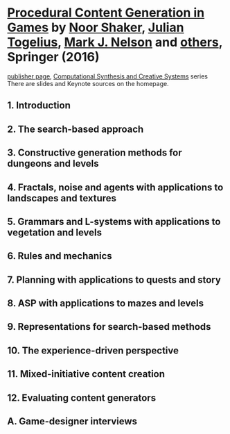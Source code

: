 # [Procedural Content Generation in Games][homepage] by [Noor Shaker][noor_shaker], [Julian Togelius][julian_togelius], [Mark J. Nelson][mark_j_nelson] and [others][contributors], Springer (2016)

[publisher page][publisher_page], [Computational Synthesis and Creative Systems][computational_synthesis_and_creative_systems] series<br>
There are slides and Keynote sources on the homepage.

[homepage]: http://pcgbook.com/
[noor_shaker]: http://lynura.com/
[julian_togelius]: http://julian.togelius.com/
[mark_j_nelson]: http://www.kmjn.org/
[contributors]: http://pcgbook.com/authors/
[publisher_page]: http://www.springer.com/gp/book/9783319427140
[computational_synthesis_and_creative_systems]: http://www.springer.com/series/15219

## 1. Introduction

## 2. The search-based approach

## 3. Constructive generation methods for dungeons and levels

## 4. Fractals, noise and agents with applications to landscapes and textures

## 5. Grammars and L-systems with applications to vegetation and levels

## 6. Rules and mechanics

## 7. Planning with applications to quests and story

## 8. ASP with applications to mazes and levels

## 9. Representations for search-based methods

## 10. The experience-driven perspective

## 11. Mixed-initiative content creation

## 12. Evaluating content generators

## A. Game-designer interviews

